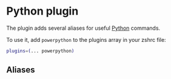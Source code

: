 # Python plugin

The plugin adds several aliases for useful [Python](https://www.python.org/) commands.

To use it, add `powerpython` to the plugins array in your zshrc file:

```zsh
plugins=(... powerpython)
```

## Aliases

